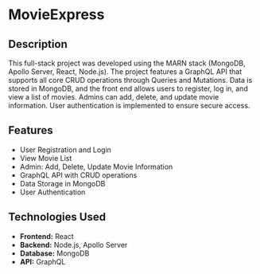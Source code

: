 # MovieExpress

## Description
This full-stack project was developed using the MARN stack (MongoDB, Apollo Server, React, Node.js). The project features a GraphQL API that supports all core CRUD operations through Queries and Mutations. Data is stored in MongoDB, and the front end allows users to register, log in, and view a list of movies. Admins can add, delete, and update movie information. User authentication is implemented to ensure secure access.

## Features
- User Registration and Login
- View Movie List
- Admin: Add, Delete, Update Movie Information
- GraphQL API with CRUD operations
- Data Storage in MongoDB
- User Authentication

## Technologies Used
- **Frontend:** React
- **Backend:** Node.js, Apollo Server
- **Database:** MongoDB
- **API:** GraphQL
